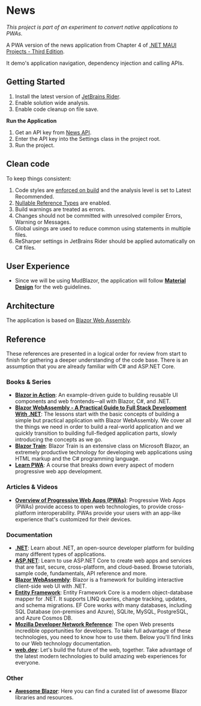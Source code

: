 # News

_This project is part of an experiment to convert native applications to PWAs._

A PWA version of the news application from Chapter 4 of [.NET MAUI Projects - Third Edition](https://learning.oreilly.com/library/view/net-maui-projects/9781837634910/).

It demo's application navigation, dependency injection and calling APIs.

## Getting Started

1. Install the latest version of [JetBrains Rider](https://www.jetbrains.com/rider/).
2. Enable solution wide analysis.
3. Enable code cleanup on file save.

**Run the Application**

1. Get an API key from [News API](https://newsapi.org/).
2. Enter the API key into the Settings class in the project root.
3. Run the project.

## Clean code

To keep things consistent:

1. Code styles are [enforced on build](https://docs.microsoft.com/en-us/dotnet/core/project-sdk/msbuild-props#enforcecodestyleinbuild) and the analysis level is set to Latest Recommended.
2. [Nullable Reference Types](https://docs.microsoft.com/en-us/dotnet/csharp/nullable-references) are enabled.
3. Build warnings are treated as errors.
4. Changes should not be committed with unresolved compiler Errors, Warning or Messages.
5. Global usings are used to reduce common using statements in multiple files.
6. ReSharper settings in JetBrains Rider should be applied automatically on C# files.

## User Experience

- Since we will be using MudBlazor, the application will follow **[Material Design](https://material.io/develop/web)** for the web guidelines.

## Architecture

The application is based on [Blazor Web Assembly](https://dotnet.microsoft.com/apps/aspnet/web-apps/blazor).

## Reference

These references are presented in a logical order for review from start to finish for gathering a deeper understanding of the code base. There is an assumption that you are already familiar with C# and ASP.NET Core.

### Books & Series

- **[Blazor in Action](https://learning.oreilly.com/videos/blazor-in-action/9781617298646AU/)**: An example-driven guide to building reusable UI components and web frontends—all with Blazor, C#, and .NET.
- **[Blazor WebAssembly - A Practical Guide to Full Stack Development With .NET](https://code-maze.com/blazor-webassembly-course/)**: The lessons start with the basic concepts of building a simple but practical application with Blazor WebAssembly. We cover all the things we need in order to build a real-world application and we quickly transition to building full-fledged application parts, slowly introducing the concepts as we go.
- **[Blazor Train](https://blazortrain.com/)**: Blazor Train is an extensive class on Microsoft Blazor, an extremely productive technology for developing web applications using HTML markup and the C# programming language.
- **[Learn PWA](https://web.dev/learn/pwa/)**: A course that breaks down every aspect of modern progressive web app development.

### Articles & Videos

- **[Overview of Progressive Web Apps (PWAs)](https://learn.microsoft.com/en-us/microsoft-edge/progressive-web-apps-chromium/)**: Progressive Web Apps (PWAs) provide access to open web technologies, to provide cross-platform interoperability. PWAs provide your users with an app-like experience that's customized for their devices.

### Documentation

- **[.NET](https://learn.microsoft.com/en-us/dotnet/fundamentals/)**: Learn about .NET, an open-source developer platform for building many different types of applications.
- **[ASP.NET](https://learn.microsoft.com/en-us/aspnet/core/)**: Learn to use ASP.NET Core to create web apps and services that are fast, secure, cross-platform, and cloud-based. Browse tutorials, sample code, fundamentals, API reference and more.
- **[Blazor WebAssembly](https://docs.microsoft.com/aspnet/core/blazor/)**: Blazor is a framework for building interactive client-side web UI with .NET.
- **[Entity Framework](https://learn.microsoft.com/en-us/ef/)**: Entity Framework Core is a modern object-database mapper for .NET. It supports LINQ queries, change tracking, updates, and schema migrations. EF Core works with many databases, including SQL Database (on-premises and Azure), SQLite, MySQL, PostgreSQL, and Azure Cosmos DB.
- **[Mozilla Developer Network Reference](https://developer.mozilla.org/en-US/docs/Web)**: The open Web presents incredible opportunities for developers. To take full advantage of these technologies, you need to know how to use them. Below you'll find links to our Web technology documentation.
- **[web.dev](https://web.dev/)**: Let's build the future of the web, together. Take advantage of the latest modern technologies to build amazing web experiences for everyone.

### Other

- **[Awesome Blazor](https://github.com/AdrienTorris/awesome-blazor)**: Here you can find a curated list of awesome Blazor libraries and resources.